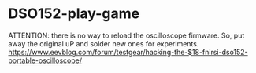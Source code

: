 # DSO152-play-game
ATTENTION: there is no way to reload the oscilloscope firmware. So, put away the original uP and solder new ones for experiments.
https://www.eevblog.com/forum/testgear/hacking-the-$18-fnirsi-dso152-portable-oscilloscope/
